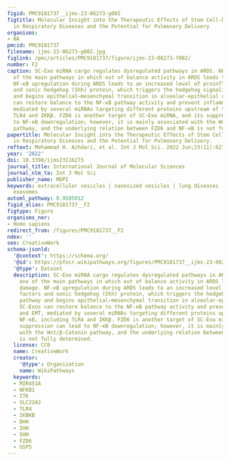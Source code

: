 ```yaml
---
figid: PMC9181737__ijms-23-06273-g002
figtitle: Molecular Insight into the Therapeutic Effects of Stem Cell-Derived Exosomes
  in Respiratory Diseases and the Potential for Pulmonary Delivery
organisms:
- NA
pmcid: PMC9181737
filename: ijms-23-06273-g002.jpg
figlink: /pmc/articles/PMC9181737/figure/ijms-23-06273-f002/
number: F2
caption: SC-Exo miRNA cargo regulates dysregulated pathways in ARDS. NF-κB is one
  of the main pathways in which out of balance activity in ARDS leads to lung damage.
  NF-κB upregulation during ARDS leads to an increased level of proinflammatory factors
  and sonic hedgehog (Shh) protein, which triggers the hedgehog signaling pathway
  and begins epithelial–mesenchymal transition in alveolar-epithelial cells. SC-Exos
  can restore balance to the NF-κB pathway activity and prevent inflammation and EMT,
  mediated by several miRNAs targeting different proteins upstream of the NF-κB, including
  TLR4 and IKKβ. FZD6 is another target of SC-Exo miRNA, and its suppression can lead
  to NF-κB downregulation; however, it is mainly associated with the Wnt/β-Catenin
  pathway, and the underlying relation between FZD6 and NF-κB is not fully determined.
papertitle: Molecular Insight into the Therapeutic Effects of Stem Cell-Derived Exosomes
  in Respiratory Diseases and the Potential for Pulmonary Delivery.
reftext: Mohammad H. Azhdari, et al. Int J Mol Sci. 2022 Jun;23(11):6273.
year: '2022'
doi: 10.3390/ijms23116273
journal_title: International Journal of Molecular Sciences
journal_nlm_ta: Int J Mol Sci
publisher_name: MDPI
keywords: extracellular vesicles | nanosized vesicles | lung diseases | stem cell-derived
  exosomes
automl_pathway: 0.9585012
figid_alias: PMC9181737__F2
figtype: Figure
organisms_ner:
- Homo sapiens
redirect_from: /figures/PMC9181737__F2
ndex: ''
seo: CreativeWork
schema-jsonld:
  '@context': https://schema.org/
  '@id': https://pfocr.wikipathways.org/figures/PMC9181737__ijms-23-06273-g002.html
  '@type': Dataset
  description: SC-Exo miRNA cargo regulates dysregulated pathways in ARDS. NF-κB is
    one of the main pathways in which out of balance activity in ARDS leads to lung
    damage. NF-κB upregulation during ARDS leads to an increased level of proinflammatory
    factors and sonic hedgehog (Shh) protein, which triggers the hedgehog signaling
    pathway and begins epithelial–mesenchymal transition in alveolar-epithelial cells.
    SC-Exos can restore balance to the NF-κB pathway activity and prevent inflammation
    and EMT, mediated by several miRNAs targeting different proteins upstream of the
    NF-κB, including TLR4 and IKKβ. FZD6 is another target of SC-Exo miRNA, and its
    suppression can lead to NF-κB downregulation; however, it is mainly associated
    with the Wnt/β-Catenin pathway, and the underlying relation between FZD6 and NF-κB
    is not fully determined.
  license: CC0
  name: CreativeWork
  creator:
    '@type': Organization
    name: WikiPathways
  keywords:
  - MIR451A
  - NFKB1
  - ITK
  - SLC22A3
  - TLR4
  - IKBKB
  - DHH
  - IHH
  - SHH
  - FZD6
  - USP5
---
```

